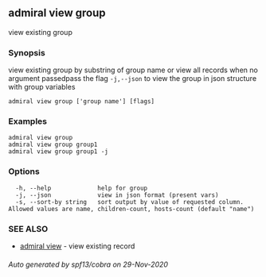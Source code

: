 ## admiral view group

view existing group

### Synopsis

view existing group by substring of group name or view all records when no argument passedpass the flag `-j,--json` to view the group in json structure with group variables

```
admiral view group ['group name'] [flags]
```

### Examples

```
admiral view group
admiral view group group1
admiral view group group1 -j
```

### Options

```
  -h, --help             help for group
  -j, --json             view in json format (present vars)
  -s, --sort-by string   sort output by value of requested column. Allowed values are name, children-count, hosts-count (default "name")
```

### SEE ALSO

* [admiral view](admiral_view.md)	 - view existing record

###### Auto generated by spf13/cobra on 29-Nov-2020
